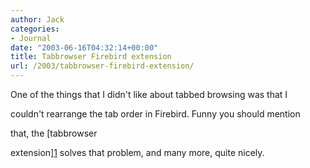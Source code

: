 ```yaml
---
author: Jack
categories:
- Journal
date: "2003-06-16T04:32:14+00:00"
title: Tabbrowser Firebird extension
url: /2003/tabbrowser-firebird-extension/
---
```


One of the things that I didn't like about tabbed browsing was that I
  

  
couldn't rearrange the tab order in Firebird. Funny you should mention
  

  
that, the [tabbrowser
  

  
extension][1] solves that problem, and many more, quite nicely.

 [1]: //texturizer.net/firebird/extensions.html#Tabbrowser%20Extensions"